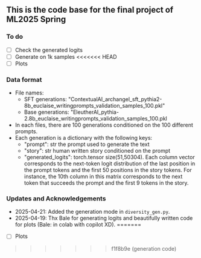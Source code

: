 ## This is the code base for the final project of ML2025 Spring

### To do
- [ ] Check the generated logits
- [ ] Generate on 1k samples
<<<<<<< HEAD
- [ ] Plots 
  
### Data format
- File names: 
  - SFT  generations: "ContextualAI_archangel_sft_pythia2-8b_euclaise_writingprompts_validation_samples_100.pkl"
  - Base generations: "EleutherAI_pythia-2.8b_euclaise_writingprompts_validation_samples_100.pkl
- In each files, there are 100 generations conditioned on the 100 different prompts.
- Each generation is a dictionary with the following keys:
  - "prompt": str the prompt used to generate the text
  - "story": str human written story conditioned on the prompt
  - "generated_logits": torch.tensor size(51,50304). Each column vector corresponds to the next-token logit distribution of the last position in the prompt tokens and the first 50 positions in the story tokens. For instance, the 10th column in this matrix corresponds to the next token that succeeds the prompt and the first 9 tokens in the story.

### Updates and Acknowledgements
* 2025-04-21: Added the generation mode in `diversity_gen.py`. 
* 2025-04-19: Thx Bale for generating logits and beautifully written code for plots (Bale: in colab with copilot XD).
=======
- [ ] Plots 
>>>>>>> f1f8b9e (generation code)
